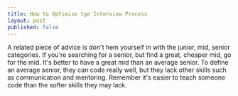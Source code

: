 ```yaml
---
title: How to Optimise tge Interview Process
layout: post
published: false
---
```

A related piece of advice is don't hem yourself in with the junior, mid, senior categories. If you're searching for a senior, but find a great, cheaper mid, go for the mid. It's better to have a great mid than an average senior. To define an average senior, they can code really well, but they lack other skills such as communication and mentoring. Remember it's easier to teach someone code than the softer skills they may lack.